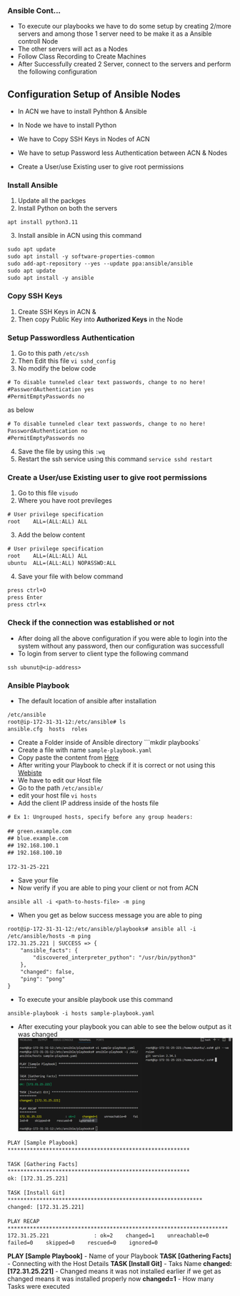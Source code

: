 ### Ansible Cont...

- To execute our playbooks we have to do some setup by creating 2/more servers and among those 1 server need to be make it as a Ansible controll Node
- The other servers will act as a Nodes
- Follow Class Recording to Create Machines
- After Successfully created 2 Server, connect to the servers and perform the following configuration

## Configuration Setup of Ansible Nodes
- In ACN we have to install Pyhthon & Ansible
- In Node we have to install Python

- We have to Copy SSH Keys in Nodes of ACN
- We have to setup Password less Authentication between ACN & Nodes
- Create a User/use Existing user to give root permissions

### Install Ansible
1. Update all the packges
2. Install Python on both the servers
```
apt install python3.11
```
3. Install ansible in ACN using this command 
```
sudo apt update
sudo apt install -y software-properties-common
sudo add-apt-repository --yes --update ppa:ansible/ansible
sudo apt update
sudo apt install -y ansible
```

### Copy SSH Keys 
1. Create SSH Keys in ACN & 
2. Then copy Public Key into **Authorized Keys** in the Node 

### Setup Passwordless Authentication
1. Go to this path `/etc/ssh`
2. Then Edit this file `vi sshd_config`
3. No modify the below code
```
# To disable tunneled clear text passwords, change to no here!
#PasswordAuthentication yes
#PermitEmptyPasswords no
```
as below
```
# To disable tunneled clear text passwords, change to no here!
PasswordAuthentication no
#PermitEmptyPasswords no
```
4. Save the file by using this `:wq`
5. Restart the ssh service using this command `service sshd restart`

### Create a User/use Existing user to give root permissions
1. Go to this file `visudo`
2. Where you have root previleges
```
# User privilege specification
root    ALL=(ALL:ALL) ALL
```
3. Add the below content
```
# User privilege specification
root    ALL=(ALL:ALL) ALL
ubuntu  ALL=(ALL:ALL) NOPASSWD:ALL
```
4. Save your file with below command
```
press ctrl+O
press Enter
press ctrl+x
```

### Check if the connection was established or not
- After doing all the above configuration if you were able to login into the system without any password, then our configuration was successfull
- To login from server to client type the following command
```
ssh ubunut@<ip-address>
```


### Ansible Playbook
- The default location of ansible after installation
```
/etc/ansible
root@ip-172-31-31-12:/etc/ansible# ls
ansible.cfg  hosts  roles
```
- Create a Folder inside of Ansible directory ```mkdir playbooks`
- Create a file with name `sample-playbook.yaml`
- Copy paste the content from [Here](https://github.com/abhi-yuva/Devops-Feb-2024/blob/main/Ansible/Playbooks/sample-playbook.yaml)
- After writing your Playbook to check if it is correct or not using this [Webiste](https://yamlchecker.com/)
- We have to edit our Host file
- Go to the path `/etc/ansible/`
- edit your host file `vi hosts`
- Add the client IP address inside of the hosts file
```
# Ex 1: Ungrouped hosts, specify before any group headers:

## green.example.com
## blue.example.com
## 192.168.100.1
## 192.168.100.10

172-31-25-221
```
- Save your file
- Now verify if you are able to ping your client or not from ACN
```
ansible all -i <path-to-hosts-file> -m ping
```
- When you get as below success message you are able to ping
```
root@ip-172-31-31-12:/etc/ansible/playbooks# ansible all -i /etc/ansible/hosts -m ping
172.31.25.221 | SUCCESS => {
    "ansible_facts": {
        "discovered_interpreter_python": "/usr/bin/python3"
    },
    "changed": false,
    "ping": "pong"
}
```
- To execute your ansible playbook use this command 
```
ansible-playbook -i hosts sample-playbook.yaml
```
- After executing your playbook you can able to see the below output as it was changed
![Privew](./Images/as2.png)

```
PLAY [Sample Playbook] *********************************************************

TASK [Gathering Facts] *********************************************************
ok: [172.31.25.221]

TASK [Install Git] *************************************************************
changed: [172.31.25.221]

PLAY RECAP *********************************************************************
172.31.25.221              : ok=2    changed=1    unreachable=0    failed=0    skipped=0    rescued=0    ignored=0
```

**PLAY [Sample Playbook]** - Name of your Playbook
**TASK [Gathering Facts]** - Connecting with the Host Details
**TASK [Install Git]** - Taks Name
**changed: [172.31.25.221]** - Changed means it was not installed earlier if we get as changed means it was installed properly now
**changed=1** - How many Tasks were executed